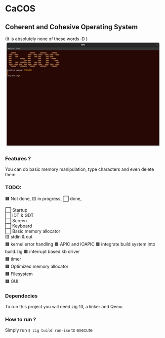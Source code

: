 # CaCOS

## Coherent and Cohesive Operating System

(It is absolutely none of these words :D )
![Picure of the OS](./screenshots/1.png)

### Features ?

 You can do basic memory manipulation, type characters and even delete them

### TODO:

 🟧 Not done, 🟨 in progress, ⬜ done,

 ⬜ Startup  
 ⬜ IDT & GDT  
 ⬜ Screen  
 ⬜ Keyboard  
 ⬜ Basic memory allocator  
 🟨 stdin & out  
 🟧 kernel error handling
 🟧 APIC and IOAPIC
 🟧 integrate build system into build.zig
 🟧 interrupt based kb driver  
 🟧 timer  
 🟧 Optimized memory allocator  
 🟧 Filesystem  
 🟧 GUI  

### Dependecies

 To run this project you will need zig 13, a linker and Qemu
 
### How to run ?

 Simply run `$ zig build run-iso` to execute
